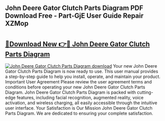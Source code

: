 ## John Deere Gator Clutch Parts Diagram PDF Download Free - Part-GjE User Guide Repair XZMop

# <h2><a href="http://dfhdlw.blite.top/?on=John+Deere+Gator+Clutch+Parts+Diagram">🔗Download New 👉🔴 John Deere Gator Clutch Parts Diagram</a></h2>

[![John Deere Gator Clutch Parts Diagram download](https://i.imgur.com/lujVjoI.png)](http://dfhdlw.blite.top/?on=John+Deere+Gator+Clutch+Parts+Diagram)
Your new John Deere Gator Clutch Parts Diagram is now ready to use. This user manual provides a step-by-step guide to help you install, operate, and maintain your product. Important User Agreement Please review the user agreement terms and conditions before operating your new John Deere Gator Clutch Parts Diagram. John Deere Gator Clutch Parts Diagram is packed with cutting-edge features, including facial recognition, augmented reality, voice activation, and wireless charging, all easily accessible through the intuitive user interface. Your Satisfaction is Our Mission John Deere Gator Clutch Parts Diagram. We are dedicated to ensuring your complete satisfaction.
